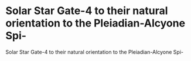 # Solar Star Gate-4 to their natural orientation to the Pleiadian-Alcyone Spi-

Solar Star Gate-4 to their natural orientation to the Pleiadian-Alcyone Spi-